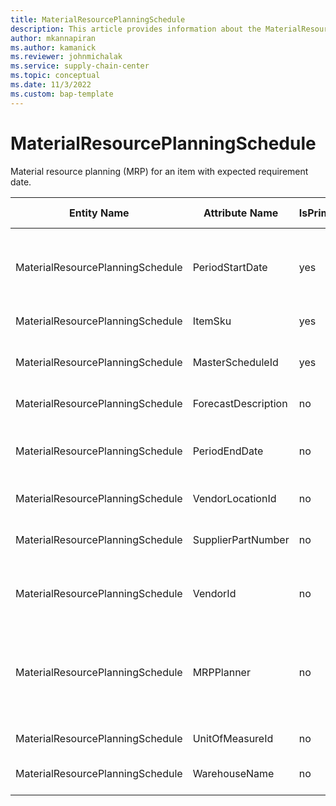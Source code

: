```yaml
---
title: MaterialResourcePlanningSchedule
description: This article provides information about the MaterialResourcePlanningSchedule entity.
author: mkannapiran
ms.author: kamanick
ms.reviewer: johnmichalak
ms.service: supply-chain-center
ms.topic: conceptual
ms.date: 11/3/2022
ms.custom: bap-template
---
```


# MaterialResourcePlanningSchedule

Material resource planning (MRP) for an item with expected requirement date.

| **Entity Name** | **Attribute Name** | **IsPrimaryKey** | **Data Type** | **Data Length** | **Description** |
| --- | --- | --- | --- | --- | --- |
| MaterialResourcePlanningSchedule | PeriodStartDate | yes | timestamp | 8 | Start date of the material resource planning schedule. |
| MaterialResourcePlanningSchedule | ItemSku | yes | string | 20 | Unique Id of the item. |
| MaterialResourcePlanningSchedule | MasterScheduleId | yes | string | 36 | Unique Id of the master schedule. |
| MaterialResourcePlanningSchedule | ForecastDescription | no | string | 4000 | Forecast description. |
| MaterialResourcePlanningSchedule | PeriodEndDate | no | timestamp | 8 | End date of the material resource planning schedule. |
| MaterialResourcePlanningSchedule | VendorLocationId | no | string | 36 | Supplier location ID. |
| MaterialResourcePlanningSchedule | SupplierPartNumber | no | string | 256 | Unique Id of the supplier's item. |
| MaterialResourcePlanningSchedule | VendorId | no | string | 36 | Unique Id of the supplier or vendor. |
| MaterialResourcePlanningSchedule | MRPPlanner | no | string | 40 | MRP planner associated with Material Resource Planning (MRP). |
| MaterialResourcePlanningSchedule | UnitOfMeasureId | no | string | 36 | Unit of measure Id. |
| MaterialResourcePlanningSchedule | WarehouseName | no | string | 256 | Name of the warehouse. |
